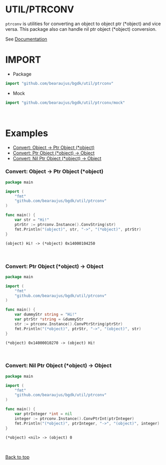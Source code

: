 # UTIL/PTRCONV

`ptrconv` is utilities for converting an object to object ptr (*object) and vice versa.
This package also can handle nil ptr object (*object) conversion.

See [Documentation](https://github.com/bearaujus/bgdk/blob/master/util/ptrconv/init.go)

# IMPORT

- Package

```go
import "github.com/bearaujus/bgdk/util/ptrconv"
```

- Mock

```go
import "github.com/bearaujus/bgdk/util/ptrconv/mock"
```

&nbsp;

# Examples

- [Convert: Object -> Ptr Object (*object)](#convert-object---ptr-object-object)
- [Convert: Ptr Object (*object) -> Object](#convert-ptr-object-object---object)
- [Convert: Nil Ptr Object (*object) -> Object](#convert-nil-ptr-object-object---object)

### Convert: Object -> Ptr Object (*object)

```go
package main

import (
	"fmt"
	"github.com/bearaujus/bgdk/util/ptrconv"
)

func main() {
	var str = "Hi!"
	ptrStr := ptrconv.Instance().ConvString(str)
	fmt.Println("(object)", str, "->", "(*object)", ptrStr)
}
```

```text
(object) Hi! -> (*object) 0x14000104250
```

&nbsp;

### Convert: Ptr Object (*object) -> Object

```go
package main

import (
	"fmt"
	"github.com/bearaujus/bgdk/util/ptrconv"
)

func main() {
	var dummyStr string = "Hi!"
	var ptrStr *string = &dummyStr
	str := ptrconv.Instance().ConvPtrString(ptrStr)
	fmt.Println("(*object)", ptrStr, "->", "(object)", str)
}
```

```text
(*object) 0x14000010270 -> (object) Hi!
```

&nbsp;

### Convert: Nil Ptr Object (*object) -> Object

```go
package main

import (
	"fmt"
	"github.com/bearaujus/bgdk/util/ptrconv"
)

func main() {
	var ptrInteger *int = nil
	integer := ptrconv.Instance().ConvPtrInt(ptrInteger)
	fmt.Println("(*object)", ptrInteger, "->", "(object)", integer)
}

```

```text
(*object) <nil> -> (object) 0
```

&nbsp;

[Back to top](#utilptrconv) 
